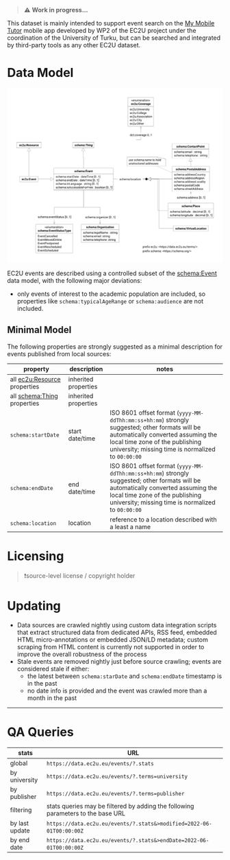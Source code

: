 > **⚠️** **Work in progress…**

This dataset is mainly intended to support event search on the [My Mobile Tutor](https://mmt.ec2u.eu) mobile app developed by WP2 of the EC2U project under the coordination of the University of Turku, but can be searched and integrated by third-party tools as any other EC2U dataset.

# Data Model

![event data model](index/events.svg)

EC2U events are described using a controlled subset of the [schema:Event](https://schema.org/Event) data model, with the
following major deviations:

* only events of interest to the academic population are included, so properties like `schema:typicalAgeRange` or
  `schema:audience` are not included.

## Minimal Model

The following properties are strongly suggested as a minimal description for events published from local sources:

| property                                     | description          | notes                                                        |
| -------------------------------------------- | -------------------- | ------------------------------------------------------------ |
| all [ec2u:Resource](/datasets/resources) properties | inherited properties |                                                              |
| all [schema:Thing](things.md) properties     | inherited properties |                                                              |
| `schema:startDate`                           | start date/time      | ISO 8601 offset format (`yyyy-MM-ddThh:mm:ss+hh:mm`) strongly suggested; other formats will be automatically converted assuming the local time zone of  the publishing university; missing time is normalized to `00:00:00` |
| `schema:endDate`                             | end date/time        | ISO 8601 offset format (`yyyy-MM-ddThh:mm:ss+hh:mm`) strongly suggested; other formats will be automatically converted assuming the local time zone of  the publishing university; missing time is normalized to `00:00:00` |
| `schema:location`                            | location             | reference to a location described with a least a name        |

# Licensing

> ❗️source-level license / copyright holder

# Updating

* Data sources are crawled nightly using custom data integration scripts that extract structured data from dedicated
  APIs, RSS feed, embedded HTML micro-annotations or embedded JSON/LD metadata; custom scraping from HTML content is
  currently not supported in order to improve the overall robustness of the process
* Stale events are removed nightly just before source crawling; events are considered stale if either:
  * the latest between `schema:starDate` and `schema:endDate` timestamp is in the past
  * no date info is provided and the event was crawled more than a month in the past

---
# QA Queries

| stats          | URL                                                          |
| -------------- | ------------------------------------------------------------ |
| global         | `https://data.ec2u.eu/events/?.stats`                        |
| by university  | `https://data.ec2u.eu/events/?.terms=university`             |
| by publisher   | `https://data.ec2u.eu/events/?.terms=publisher`              |
| filtering      | stats queries may be filtered by adding the following parameters to the base URL |
| by last update | `https://data.ec2u.eu/events/?.stats&>modified=2022-06-01T00:00:00Z` |
| by end date    | `https://data.ec2u.eu/events/?.stats&>endDate=2022-06-01T00:00:00Z` |

